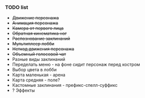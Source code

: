 ### TODO list

- ~~Движение персонажа~~
- ~~Анимация персонажа~~
- ~~Камера от первого лица~~
- ~~Обратная кинематика ног~~
- ~~Распознование заклинаний~~
- ~~Мультиплеер лобби~~
- ~~Неткод движения персонажа~~
- ~~Объемный голосовой чат~~
- Разные виды заклинаний
- Переделать меню - на фоне сидит персонаж перед костром
- Выбор цвета в лобби
- Карта маленькая - арена
- Карта средняя - поле?
- Кастомные заклинания - префикс-спелл-суффикс
- ? Эффекты
